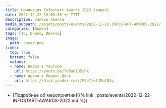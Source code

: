 ```yaml
---
title: Номинация Infostart Awards 2022 (видео)
date: 2022-12-22 15:05:58 +/-TTTT
description: Запись ивента
media_subpath: /assets/posts/events/2022-12-22-INFOSTART-AWARDS-2022/
categories: [Видео]
tags: [1С, Видео, Ивенты]
image:
  path: cover.png
links:
  top: true
  bottom: false
  values:
  - name: Видео в YouTube
    url: https://youtu.be/7VRa6iO5zPk
  - name: Архив в Яндекс.Диск
    url: https://disk.yandex.ru/i/P9eTzxtJMulN2g
---
```


- [Подробнее об мероприятии]({% link _posts/events/2022-12-22-INFOSTART-AWARDS-2022.md %}).